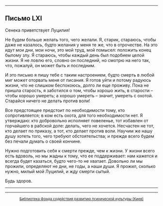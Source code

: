 

* * *

## Письмо LXI

Сенека приветствует Луцилия!

Не будем больше желать того, чего желали. Я, старик, стараюсь, чтобы даже не казалось, будто желания у меня те же, что в отрочестве. На это идут мои дни, мои ночи, это мой труд, мой помысел: положить конец былому злу. Я стараюсь, чтобы каждый день был подобием целой жизни. Я не ловлю его, словно он последний, но смотрю на него так, что, пожалуй, он может быть и последним.

И это письмо я пишу тебе с таким настроением, будто смерть в любой миг может оторвать меня от писания. Я готов уйти и потому радуюсь жизни, что не слишком беспокоюсь, долго ли еще проживу. Пока не пришла старость, я заботился о том, чтобы хорошо жить, в старости – чтобы хорошо умереть; а хорошо умереть – значит, умереть с охотой. Старайся ничего не делать против воли!

Все предстоящее предстоит по необходимости тому, кто сопротивляется; в ком есть охота, для того необходимости нет. Я утверждаю: кто добровольно исполняет повеленье, тот избавлен от горчайшего в рабской доле: делать, чего не хочется. Несчастен не тот, кто делает по приказу, а тот, кто делает против воли. Научим же нашу душу хотеть того, чего требуют обстоятельства; и прежде всего будем без печали думать о своей кончине.

Нужно подготовить себя к смерти прежде, чем к жизни. У жизни всего есть вдоволь, но мы жадны к тому, что ее поддерживает: нам кажется и всегда будет казаться, будто чего-то не хватает. Довольно ли мы прожили, определяют не дни, не годы, а наши души. Я прожил, сколько нужно, милый мой Луцилий, и жду смерти сытый.

Будь здоров.

<div align="center">

* * *



* * *

[<small>Библиотека Фонда содействия развитию психической культуры (Киев)</small>](mailto:webmaster@psylib.kiev.ua)</div>